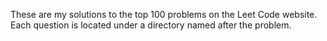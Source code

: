 These are my solutions to the top 100 problems on the Leet Code website.
Each question is located under a directory named after the problem.
